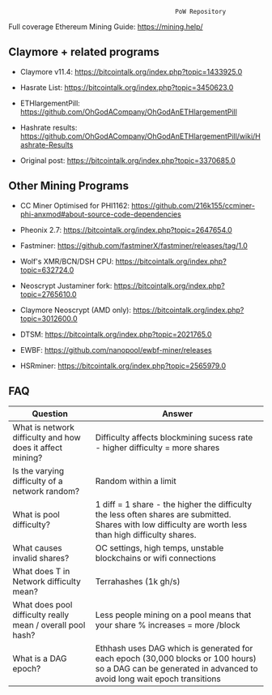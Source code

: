                                                   PoW Repository

Full coverage Ethereum Mining Guide: https://mining.help/

## Claymore + related programs
- Claymore v11.4: https://bitcointalk.org/index.php?topic=1433925.0

- Hasrate List: https://bitcointalk.org/index.php?topic=3450623.0

- ETHlargementPill: https://github.com/OhGodACompany/OhGodAnETHlargementPill

- Hashrate results: https://github.com/OhGodACompany/OhGodAnETHlargementPill/wiki/Hashrate-Results

- Original post: https://bitcointalk.org/index.php?topic=3370685.0

## Other Mining Programs

- CC Miner Optimised for PHI1162: https://github.com/216k155/ccminer-phi-anxmod#about-source-code-dependencies

- Pheonix 2.7: https://bitcointalk.org/index.php?topic=2647654.0

- Fastminer: https://github.com/fastminerX/fastminer/releases/tag/1.0

- Wolf's XMR/BCN/DSH CPU: https://bitcointalk.org/index.php?topic=632724.0

- Neoscrypt Justaminer fork: https://bitcointalk.org/index.php?topic=2765610.0

- Claymore Neoscrypt (AMD only): https://bitcointalk.org/index.php?topic=3012600.0

- DTSM: https://bitcointalk.org/index.php?topic=2021765.0 

- EWBF: https://github.com/nanopool/ewbf-miner/releases 

- HSRminer: https://bitcointalk.org/index.php?topic=2565979.0


## FAQ

| Question | Answer |
| --- | --- |
| What is network difficulty and how does it affect mining? | Difficulty affects blockmining sucess rate - higher difficulty = more shares |
| Is the varying difficulty of a network random?  | Random within a limit |
| What is pool difficulty?  | 1 diff = 1 share - the higher the difficulty the less often shares are submitted. Shares with low difficulty are worth less than high difficulty shares. |
| What causes invalid shares?   | OC settings, high temps, unstable blockchains or wifi connections |
| What does T in Network difficulty mean? | Terrahashes (1k gh/s) |
| What does pool difficulty really mean / overall pool hash? | Less people mining on a pool means that your share % increases = more /block |
| What is a DAG epoch?  | Ethhash uses DAG which is generated for each epoch (30,000 blocks or 100 hours) so a DAG can be generated in advanced to avoid long wait epoch transitions |

